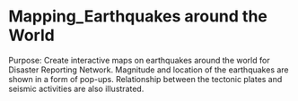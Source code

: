 # Mapping_Earthquakes around the World

Purpose:
Create interactive maps on earthquakes around the world for Disaster Reporting Network.  Magnitude and location of the earthquakes are shown in a form of pop-ups. Relationship between the tectonic plates and seismic activities are also illustrated.
